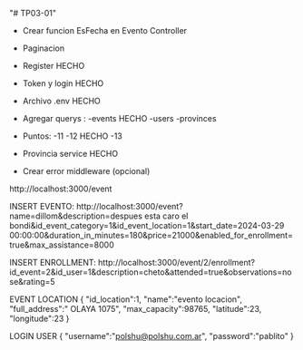 "# TP03-01" 

- Crear funcion EsFecha en Evento Controller

- Paginacion 

- Register HECHO

- Token y login HECHO 

- Archivo .env HECHO

- Agregar querys :
    -events HECHO
    -users 
    -provinces

- Puntos:
    -11 
    -12 HECHO
    -13

- Provincia service HECHO

- Crear error middleware (opcional)


http://localhost:3000/event

INSERT EVENTO: http://localhost:3000/event?name=dillom&description=despues esta caro el bondi&id_event_category=1&id_event_location=1&start_date=2024-03-29 00:00:00&duration_in_minutes=180&price=21000&enabled_for_enrollment=true&max_assistance=8000

INSERT ENROLLMENT: http://localhost:3000/event/2/enrollment?id_event=2&id_user=1&description=cheto&attended=true&observations=nose&rating=5


EVENT LOCATION
{
    "id_location":1,
    "name":"evento locacion",
    "full_address":" OLAYA 1075",
    "max_capacity":98765,
    "latitude":23,
    "longitude":23
}



LOGIN USER
{
    "username":"polshu@polshu.com.ar",
    "password":"pablito"
}
